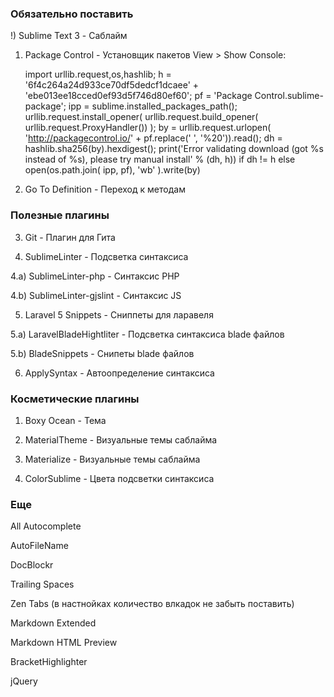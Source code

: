 
### Обязательно поставить ###

!) Sublime Text 3               - Саблайм

1) Package Control              - Установщик пакетов View > Show Console:

	import urllib.request,os,hashlib; h = '6f4c264a24d933ce70df5dedcf1dcaee' + 'ebe013ee18cced0ef93d5f746d80ef60'; pf = 'Package Control.sublime-package'; ipp = sublime.installed_packages_path(); urllib.request.install_opener( urllib.request.build_opener( urllib.request.ProxyHandler()) ); by = urllib.request.urlopen( 'http://packagecontrol.io/' + pf.replace(' ', '%20')).read(); dh = hashlib.sha256(by).hexdigest(); print('Error validating download (got %s instead of %s), please try manual install' % (dh, h)) if dh != h else open(os.path.join( ipp, pf), 'wb' ).write(by)

2) Go To Definition               - Переход к методам

### Полезные плагины ###

3) Git                          - Плагин для Гита

4) SublimeLinter                - Подсветка синтаксиса

4.a) SublimeLinter-php          - Синтаксис PHP

4.b) SublimeLinter-gjslint          - Синтаксис JS

5) Laravel 5 Snippets           - Сниппеты для ларавеля

5.a) LaravelBladeHightliter     - Подсветка синтаксиса blade файлов

5.b) BladeSnippets              - Снипеты blade файлов

6) ApplySyntax 					- Автоопределение синтаксиса

### Косметические плагины ###

1) Boxy Ocean 					- Тема

2) MaterialTheme                - Визуальные темы саблайма

3) Materialize					- Визуальные темы саблайма

4) ColorSublime                 - Цвета подсветки синтаксиса

### Еще ###

All Autocomplete

AutoFileName

DocBlockr

Trailing Spaces

Zen Tabs (в настнойках количество влкадок не забыть поставить)

Markdown Extended

Markdown HTML Preview

BracketHighlighter

jQuery
